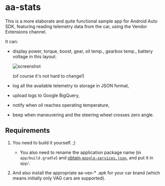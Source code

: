 # aa-stats

This is a more elaborate and quite functional sample app for Android Auto SDK,
featuring reading telemetry data from the car, using the Vendor Extensions channel.

It can:

* display power, torque, boost, gear, oil temp., gearbox temp., battery voltage in this layout:

  ![screenshot](media/screenshot1.png)
  
  (of course it's not hard to change!)
  
* log all the available telemetry to storage in JSON format,

* upload logs to Google BigQuery,

* notify when oil reaches operating temperature,

* beep when maneuvering and the steering wheel crosses zero angle.

## Requirements

1. You need to build it yourself. ;)

   * You also need to rename the application package name (in ``app/build.gradle``) and [obtain ``google-services.json``](https://developers.google.com/mobile/add), and put it in ``app/``.

1. And also install the appropriate aa-vex-* .apk for your car brand (which means initially only VAG cars are supported).
